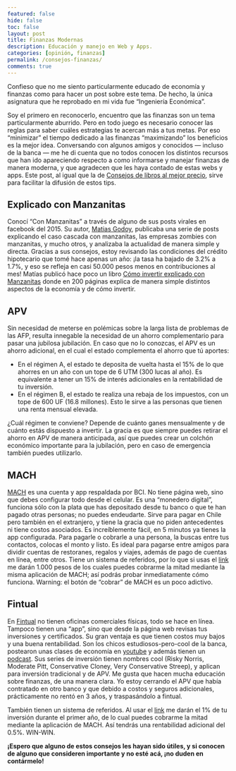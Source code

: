 ```yaml
---
featured: false
hide: false
toc: false
layout: post
title: Finanzas Modernas
description: Educación y manejo en Web y Apps.
categories: [opinión, finanzas]
permalink: /consejos-finanzas/
comments: true
---
```


Confieso que no me siento particularmente educado de economía y finanzas como para hacer un post sobre este tema. De hecho, la única asignatura que he reprobado en mi vida fue “Ingeniería Económica”.

Soy el primero en reconocerlo, encuentro que las finanzas son un tema particularmente aburrido. Pero en todo juego es necesario conocer las reglas para saber cuáles estrategias te acercan más a tus metas. Por eso “minimizar” el tiempo dedicado a las finanzas “maximizando” los beneficios es la mejor idea. Conversando con algunos amigos y conocidos — incluso de la banca — me he di cuenta que no todos conocen los distintos recursos que han ido apareciendo respecto a como informarse y manejar finanzas de manera moderna, y que agradecen que les haya contado de estas webs y apps. Este post, al igual que la de [Consejos de libros al mejor precio](https://https://sebastiandres.github.io/blog/consejos-finanzas/medium-libros.html), sirve para facilitar la difusión de estos tips.


## Explicado con Manzanitas
Conocí “Con Manzanitas” a través de alguno de sus posts virales en facebook del 2015. Su autor, [Matias Godoy](https://www.facebook.com/matgodoym), publicaba una serie de posts explicando el caso cascada con manzanitas, las empresas zombies con manzanitas, y mucho otros, y analizaba la actualidad de manera simple y directa.
Gracias a sus consejos, estoy revisando las condiciones del crédito hipotecario que tomé hace apenas un año: ¡la tasa ha bajado de 3.2% a 1.7%, y eso se refleja en casi 50.000 pesos menos en contribuciones al mes!
Matías publicó hace poco un libro [Cómo invertir explicado con Manzanitas](https://con-manzanitas.myshopify.com/) donde en 200 páginas explica de manera simple distintos aspectos de la economía y de cómo invertir.


## APV
Sin necesidad de meterse en polémicas sobre la larga lista de problemas de las AFP, resulta innegable la necesidad de un ahorro complementario para pasar una jubilosa jubilación. En caso que no lo conozcas, el APV es un ahorro adicional, en el cual el estado complementa el ahorro que tú aportes:
* En el régimen A, el estado te deposita de vuelta hasta el 15% de lo que ahorres en un año con un tope de 6 UTM (300 lucas al año). Es equivalente a tener un 15% de interés adicionales en la rentabilidad de tu inversión.
* En el régimen B, el estado te realiza una rebaja de los impuestos, con un tope de 600 UF (16.8 millones). Esto le sirve a las personas que tienen una renta mensual elevada.

¿Cuál régimen te conviene? Depende de cuánto ganes mensualmente y de cuánto estás dispuesto a invertir. La gracia es que siempre puedes retirar el ahorro en APV de manera anticipada, así que puedes crear un colchón económico importante para la jubilación, pero en caso de emergencia también puedes utilizarlo.


## MACH 
[MACH](https://bajamach.com/oftdA9ngHZ) es una cuenta y app respaldada por BCI. No tiene página web, sino que debes configurar todo desde el celular. Es una “monedero digital”, funciona sólo con la plata que has depositado desde tu banco o que te han pagado otras personas; no puedes endeudarte. Sirve para pagar en Chile pero también en el extranjero, y tiene la gracia que no piden antecedentes ni tiene costos asociados. Es increíblemente fácil, en 5 minutos ya tienes la app configurada. Para pagarle o cobrarle a una persona, la buscas entre tus contactos, colocas el monto y listo. Es ideal para pagarse entre amigos para dividir cuentas de restoranes, regalos y viajes, además de pago de cuentas en línea, entre otros.
Tiene un sistema de referidos, por lo que si usas el [link](https://bajamach.com/oftdA9ngHZ) me darán 1.000 pesos de los cuales puedes cobrarme la mitad mediante la misma aplicación de MACH; así podrás probar inmediatamente cómo funciona. Warning: el botón de “cobrar” de MACH es un poco adictivo.


## Fintual
En [Fintual](https://fintual.cl/r/sebastianf27) no tienen oficinas comerciales físicas, todo se hace en línea. Tampoco tienen una “app”, sino que desde la página web revisas tus inversiones y certificados. Su gran ventaja es que tienen costos muy bajos y una buena rentabilidad. Son los chicos estudiosos-pero-cool de la banca, postearon unas clases de economía en [youtube](https://www.youtube.com/watch?v=6zT5cvq60x0&list=PLVOwARLd1e3vLWqMA8AzAa52k6LLjZFWd) y además tienen un [podcast](https://open.spotify.com/show/7m8fExrANZeo7qvN3rbbgN). Sus series de inversión tienen nombres cool (Risky Norris, Moderate Pitt, Conservative Cloney, Very Conservative Streep), y aplican para inversión tradicional y de APV. Me gusta que hacen mucha educación sobre finanzas, de una manera clara. Yo estoy cerrando el APV que había contratado en otro banco y que debido a costos y seguros adicionales, prácticamente no rentó en 3 años, y traspasándolo a fintual.

También tienen un sistema de referidos. Al usar el [link](https://fintual.cl/r/sebastianf27) me darán el 1% de tu inversión durante el primer año, de lo cual puedes cobrarme la mitad mediante la aplicación de MACH. Así tendrás una rentabilidad adicional del 0.5%. WIN-WIN.

**¡Espero que alguno de estos consejos les hayan sido útiles, y si conocen de alguno que consideren importante y no esté acá, ¡no duden en contármelo!**